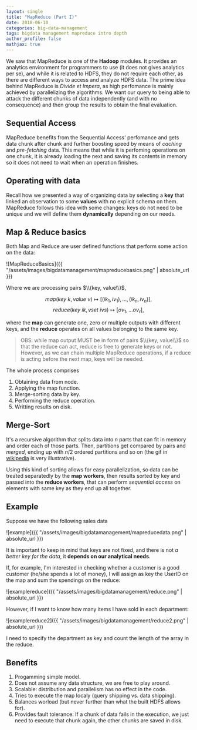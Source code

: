 ```yaml
---
layout: single
title: "MapReduce (Part I)"
date: 2018-06-10
categories: big-data-management
tags: bigdata management mapreduce intro depth
author_profile: false
mathjax: true
---
```


We saw that MapReduce is one of the **Hadoop** modules. It provides an analytics environment for programmers to use (it does not gives analytics per se), and while it is related to HDFS, they do not require each other, as there are different ways to access and analyze HDFS data. The prime idea behind MapReduce is *Divide et Impera*, as high perfomance is mainly achieved by parallelizing the algorithms. We want our query to being able to attack the different chunks of data independently (and with no consequence) and then group the results to obtain the final evaluation.


## Sequential Access

MapReduce benefits from the Sequential Access' perfomance and gets data chunk after chunk and  further boosting speed by means of *caching* and *pre-fetching* data. This means that while it is perfoming operations on one chunk, it is already loading the next and saving its contents in memory so it does not need to wait when an operation finishes.

## Operating with data

Recall how we presented a way of organizing data by selecting a **key** that linked an observation to some **values** with no explicit schema on them. MapReduce follows this idea with some changes: keys do not need to be unique and we will define them **dynamically** depending on our needs.

## Map & Reduce basics

Both Map and Reduce are user defined functions that perform some action on the data:

![MapReduceBasics]({{ "/assets/images/bigdatamanagement/mapreducebasics.png" | absolute_url }})

Where we are processing pairs $\\{key, value\\}$,

$$ map(key \: \textit{k}, value \: \nu) \mapsto [ (i k_1, i\nu_1), \ldots, (ik_n, i\nu_n)  ] , $$
$$ reduce(key \: ik, vset \: i\nu s) \mapsto [ o\nu_1, \ldots o\nu_r ], $$

where the **map** can generate one, zero or multiple outputs with different keys, and the **reduce** operates on all values belonging to the same key. 

> OBS: while map output MUST be in form of pairs $\\{key, value\\}$ so that the reduce can act, reduce is free to generate keys or not. However, as we can chain multiple MapReduce operations, if a reduce is acting before the next map, keys will be needed.


The whole process comprises

1. Obtaining data from node.
2. Applying the map function.
3. Merge-sorting data by key.
4. Performing the reduce operation.
5. Writting results on disk.

## Merge-Sort

It's a recursive algorithm that splits data into $n$ parts that can fit in memory and order each of those parts. Then, partitions get compared by pairs and *merged*, ending up with $n/2$ ordered partitions and so on (the gif in [wikipedia](https://en.wikipedia.org/wiki/Merge_sort) is very illustrative). 

Using this kind of sorting allows for easy parallelization, so data can be treated separatedly by the **map workers**, then results sorted by key and passed into the **reduce workers**, that can perform *sequential access* on elements with same key as they end up all together.


## Example

Suppose we have the following sales data

![example]({{ "/assets/images/bigdatamanagement/mapreducedata.png" | absolute_url }})

It is important to keep in mind that keys are not fixed, and there is not *a better key for the data*, it **depends on our analytical needs**.

If, for example, I'm interested in checking whether a customer is a good customer (he/she spends a lot of money), I will assign as key the UserID on the map and sum the spendings on the reduce:

![examplereduce]({{ "/assets/images/bigdatamanagement/reduce.png" | absolute_url }})

However, if I want to know how many items I have sold in each department:

![examplereduce2]({{ "/assets/images/bigdatamanagement/reduce2.png" | absolute_url }})

I need to specify the department as key and count the length of the array in the reduce.

## Benefits

1. Progamming simple model.
2. Does not assume any data structure, we are free to play around.
3. Scalable: distribution and parallelism has no effect in the code. 
4. Tries to execute the map localy (query shipping vs. data shipping).
5. Balances worload (but never further than what the built HDFS allows for).
6. Provides fault tolerance: If a chunk of data fails in the execution, we just need to execute that chunk again, the other chunks are saved in disk.